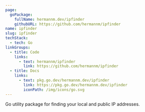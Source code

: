 ```yaml
---
page:
  goPackage:
    fullName: hermannm.dev/ipfinder
    githubURL: https://github.com/hermannm/ipfinder
name: ipfinder
slug: ipfinder
techStack:
  - tech: Go
linkGroups:
  - title: Code
    links:
      - text: hermannm/ipfinder
        link: https://github.com/hermannm/ipfinder
  - title: Docs
    links:
      - text: pkg.go.dev/hermannm.dev/ipfinder
        link: https://pkg.go.dev/hermannm.dev/ipfinder
        iconPath: /img/icons/go.svg
---
```


Go utility package for finding your local and public IP addresses.
